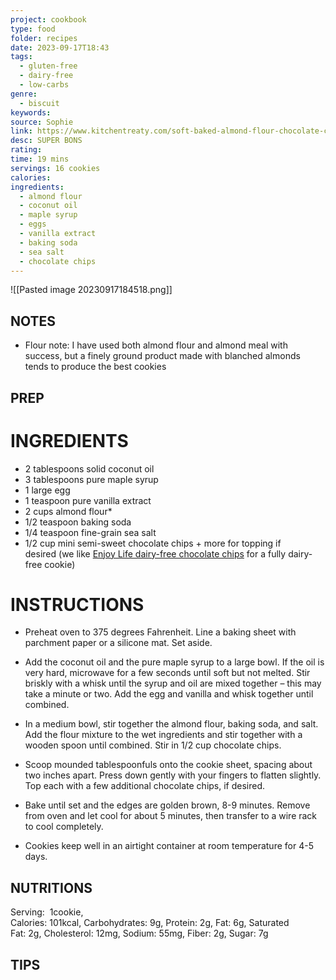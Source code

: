 ```yaml
---
project: cookbook
type: food
folder: recipes
date: 2023-09-17T18:43
tags:
  - gluten-free
  - dairy-free
  - low-carbs
genre:
  - biscuit
keywords: 
source: Sophie
link: https://www.kitchentreaty.com/soft-baked-almond-flour-chocolate-chip-cookies/print/
desc: SUPER BONS
rating: 
time: 19 mins
servings: 16 cookies
calories: 
ingredients:
  - almond flour
  - coconut oil
  - maple syrup
  - eggs
  - vanilla extract
  - baking soda
  - sea salt
  - chocolate chips
---
```


![[Pasted image 20230917184518.png]]


## NOTES


* Flour note: I have used both almond flour and almond meal with success, but a finely ground product made with blanched almonds tends to produce the best cookies

## PREP


# INGREDIENTS

- 2 tablespoons solid coconut oil
- 3 tablespoons pure maple syrup
- 1 large egg
- 1 teaspoon pure vanilla extract
- 2 cups almond flour*
- 1/2 teaspoon baking soda
- 1/4 teaspoon fine-grain sea salt
- 1/2 cup mini semi-sweet chocolate chips + more for topping if desired (we like [Enjoy Life dairy-free chocolate chips](http://amzn.to/1RVKFrk) for a fully dairy-free cookie)


# INSTRUCTIONS

- Preheat oven to 375 degrees Fahrenheit. Line a baking sheet with parchment paper or a silicone mat. Set aside.
    
- Add the coconut oil and the pure maple syrup to a large bowl. If the oil is very hard, microwave for a few seconds until soft but not melted. Stir briskly with a whisk until the syrup and oil are mixed together – this may take a minute or two. Add the egg and vanilla and whisk together until combined.
    
- In a medium bowl, stir together the almond flour, baking soda, and salt. Add the flour mixture to the wet ingredients and stir together with a wooden spoon until combined. Stir in 1/2 cup chocolate chips.
    
- Scoop mounded tablespoonfuls onto the cookie sheet, spacing about two inches apart. Press down gently with your fingers to flatten slightly. Top each with a few additional chocolate chips, if desired.
    
- Bake until set and the edges are golden brown, 8-9 minutes. Remove from oven and let cool for about 5 minutes, then transfer to a wire rack to cool completely.
    
- Cookies keep well in an airtight container at room temperature for 4-5 days.



## NUTRITIONS
Serving: 
1cookie, 
Calories: 101kcal, Carbohydrates: 9g, Protein: 2g, Fat: 6g, Saturated Fat: 2g, Cholesterol: 12mg, Sodium: 55mg, Fiber: 2g, Sugar: 7g


## TIPS



